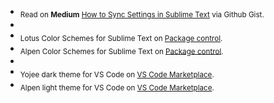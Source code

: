 
+ <sub>Read on **Medium** [How to Sync Settings in Sublime Text](https://luxelego.medium.com/how-to-sync-your-sublime-text-settings-on-github-gist-3431aae118ae) via Github Gist.</sub>
+ 
+ <sub>Lotus Color Schemes for Sublime Text on [Package control](https://packagecontrol.io/packages/Lotus%20Color%20Scheme).</sub>
+ <sub>Alpen Color Schemes for Sublime Text on [Package control](https://packagecontrol.io/packages/Alpen%20Color%20Scheme).</sub>
+ 
+ <sub>Yojee dark theme for VS Code on [VS Code Marketplace](https://marketplace.visualstudio.com/items?itemName=Yoko-Luxelego.yojee).</sub>
+ <sub>Alpen light theme for VS Code on [VS Code Marketplace](https://marketplace.visualstudio.com/items?itemName=Yoko-Luxelego.alpen).</sub>
